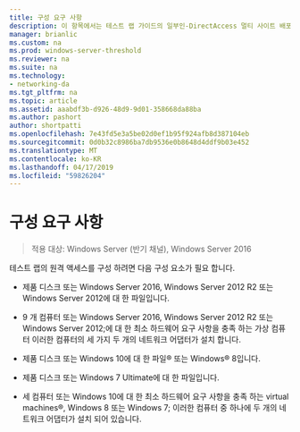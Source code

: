 ```yaml
---
title: 구성 요구 사항
description: 이 항목에서는 테스트 랩 가이드의 일부인-DirectAccess 멀티 사이트 배포에 대 한 Windows Server 2016를 보여 줍니다.
manager: brianlic
ms.custom: na
ms.prod: windows-server-threshold
ms.reviewer: na
ms.suite: na
ms.technology:
- networking-da
ms.tgt_pltfrm: na
ms.topic: article
ms.assetid: aaabdf3b-d926-48d9-9d01-358668da88ba
ms.author: pashort
author: shortpatti
ms.openlocfilehash: 7e43fd5e3a5be02d0ef1b95f924afb8d387104eb
ms.sourcegitcommit: 0d0b32c8986ba7db9536e0b8648d4ddf9b03e452
ms.translationtype: MT
ms.contentlocale: ko-KR
ms.lasthandoff: 04/17/2019
ms.locfileid: "59826204"
---
```

# <a name="configuration-requirements"></a>구성 요구 사항

>적용 대상: Windows Server (반기 채널), Windows Server 2016

테스트 랩의 원격 액세스를 구성 하려면 다음 구성 요소가 필요 합니다.  
  
-   제품 디스크 또는 Windows Server 2016, Windows Server 2012 R2 또는 Windows Server 2012에 대 한 파일입니다.  
  
-   9 개 컴퓨터 또는 Windows Server 2016, Windows Server 2012 R2 또는 Windows Server 2012;에 대 한 최소 하드웨어 요구 사항을 충족 하는 가상 컴퓨터 이러한 컴퓨터의 세 가지 두 개의 네트워크 어댑터가 설치 합니다.  
  
-   제품 디스크 또는 Windows 10에 대 한 파일&reg; 또는 Windows&reg; 8입니다.  
  
-   제품 디스크 또는 Windows 7 Ultimate에 대 한 파일입니다.  
  
-   세 컴퓨터 또는 Windows 10에 대 한 최소 하드웨어 요구 사항을 충족 하는 virtual machines&reg;, Windows 8 또는 Windows 7; 이러한 컴퓨터 중 하나에 두 개의 네트워크 어댑터가 설치 되어 있습니다.  
  


